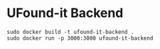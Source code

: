 # UFound-it Backend

```
sudo docker build -t ufound-it-backend .
sudo docker run -p 3000:3000 ufound-it-backend
```
